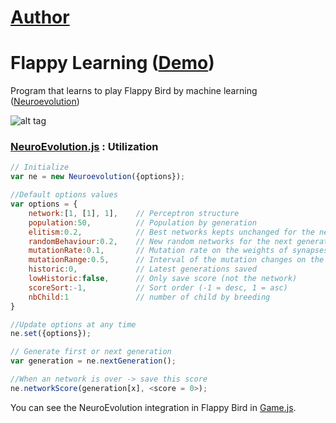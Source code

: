 # [Author](https://github.com/xviniette/FlappyLearning/)
# Flappy Learning ([Demo](https://kinglyl.github.io/FlappyLearning/))

Program that learns to play Flappy Bird by machine learning ([Neuroevolution](http://www.scholarpedia.org/article/Neuroevolution))

![alt tag](https://github.com/Kinglyl/FlappyLearning/blob/master/img/flappy.png?raw=true)

### [NeuroEvolution.js](http://github.com/Kinglyl/FlappyLearning/blob/master/Neuroevolution.js) : Utilization
```javascript
// Initialize
var ne = new Neuroevolution({options});

//Default options values
var options = {
    network:[1, [1], 1],    // Perceptron structure
    population:50,          // Population by generation
    elitism:0.2,            // Best networks kepts unchanged for the next generation (rate)
    randomBehaviour:0.2,    // New random networks for the next generation (rate)
    mutationRate:0.1,       // Mutation rate on the weights of synapses
    mutationRange:0.5,      // Interval of the mutation changes on the synapse weight
    historic:0,             // Latest generations saved
    lowHistoric:false,      // Only save score (not the network)
    scoreSort:-1,           // Sort order (-1 = desc, 1 = asc)
    nbChild:1               // number of child by breeding
}

//Update options at any time
ne.set({options});

// Generate first or next generation
var generation = ne.nextGeneration();

//When an network is over -> save this score
ne.networkScore(generation[x], <score = 0>);
```

You can see the NeuroEvolution integration in Flappy Bird in [Game.js](http://github.com/Kinglyl/FlappyLearning/blob/master/game.js).
